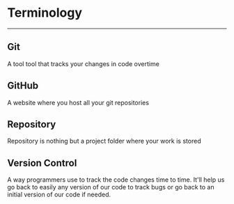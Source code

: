 # Terminology
___

## Git
A tool tool that tracks your changes in code overtime

## GitHub
A website where you host all your git repositories

## Repository
Repository is nothing but a project folder where your work is stored

## Version Control
A way programmers use to track the code changes time to time. It'll help us go back to easily any version of our code to track bugs or go back to an initial version of our code if needed.



